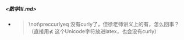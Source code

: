#####  <数学III.md>

- > \not\preccurlyeq 没有curly了，但徐老师讲义上的有，怎么回事？（直接用⋠ 这个Unicode字符放进latex，也会没有curly）
